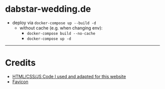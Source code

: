 # dabstar-wedding.de

- deploy via `docker-compose up --build -d`
  - without cache (e.g. when changing env):
    - `docker-compose build --no-cache`
    - `docker-compose up -d`

---

# Credits

- [HTML/CSS/JS Code I used and adapted for this website](https://themewagon.com/themes/free-bootstrap-wedding-website-template/)
- [Favicon](https://icon-icons.com/download/144595/ICO/512/)